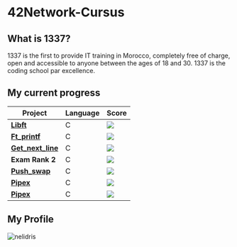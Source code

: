 # 42Network-Cursus

## What is 1337?

1337 is the first to provide IT training in Morocco, completely free of charge, open and accessible to anyone between the ages of 18 and 30. 1337 is the coding school par excellence.

## My current progress

| Project                                              | Language | Score |
| ---------------------------------------------------- | -------- | ----- |
| [**Libft**](https://github.com/NorsHiden/42cursus-libft) | C        | ![](https://badge42.herokuapp.com/api/project/nelidris/Libft) |
| [**Ft_printf**](https://github.com/NorsHiden/42cursus-ft_printf) | C        | ![](https://badge42.herokuapp.com/api/project/nelidris/ft_printf) |
| [**Get_next_line**](https://github.com/NorsHiden/42cursus-ft_printf) | C        | ![](https://badge42.herokuapp.com/api/project/nelidris/get_next_line) |
| **Exam Rank 2**                                                    | C        | ![](https://badge42.herokuapp.com/api/project/nelidris/Exam%20Rank%2002) |
| [**Push_swap**](https://github.com/NorsHiden/42cursus-push_swap) | C        | ![](https://badge42.herokuapp.com/api/project/nelidris/push_swap) |
| [**Pipex**](https://github.com/NorsHiden/42cursus-pipex) | C        | ![](https://badge42.herokuapp.com/api/project/nelidris/pipex) |
| [**Pipex**](https://github.com/NorsHiden/42cursus-so_long) | C        | ![](https://badge42.herokuapp.com/api/project/nelidris/so_long) |


## My Profile

![nelidris](https://badge42.herokuapp.com/api/stats/nelidris?privacyName=true)

